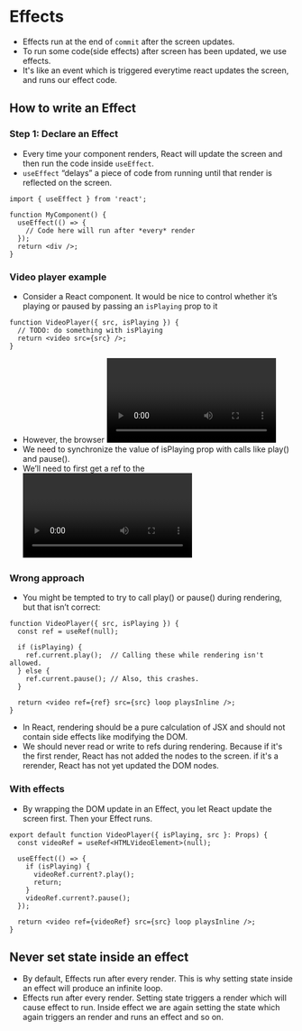 # Effects

- Effects run at the end of `commit` after the screen updates.
- To  run some code(side effects) after screen has been updated, we use effects.
- It's like an event which is triggered everytime react updates the screen, and runs our effect code.

## How to write an Effect 

### Step 1: Declare an Effect 

- Every time your component renders, React will update the screen and then run the code inside `useEffect`.
- `useEffect` “delays” a piece of code from running until that render is reflected on the screen.

```tsx
import { useEffect } from 'react';

function MyComponent() {
  useEffect(() => {
    // Code here will run after *every* render
  });
  return <div />;
}
```
### Video player example

- Consider a <VideoPlayer> React component. It would be nice to control whether it’s playing or paused by passing an `isPlaying` prop to it

```tsx
function VideoPlayer({ src, isPlaying }) {
  // TODO: do something with isPlaying
  return <video src={src} />;
}
```
- However, the browser <video> tag does not have an `isPlaying` prop. We manually need to call play or pause methos on video element.
- We need to synchronize the value of isPlaying prop with calls like play() and pause().
- We’ll need to first get a ref to the <video> DOM node.

### Wrong approach

- You might be tempted to try to call play() or pause() during rendering, but that isn’t correct:

```tsx
function VideoPlayer({ src, isPlaying }) {
  const ref = useRef(null);

  if (isPlaying) {
    ref.current.play();  // Calling these while rendering isn't allowed.
  } else {
    ref.current.pause(); // Also, this crashes.
  }

  return <video ref={ref} src={src} loop playsInline />;
}

```
- In React, rendering should be a pure calculation of JSX and should not contain side effects like modifying the DOM.
- We should never read or write to refs during rendering. Because if it's the first render, React has not added the nodes to the screen. if it's a rerender, React has not yet updated the DOM nodes.

### With effects

- By wrapping the DOM update in an Effect, you let React update the screen first. Then your Effect runs.

```tsx
export default function VideoPlayer({ isPlaying, src }: Props) {
  const videoRef = useRef<HTMLVideoElement>(null);

  useEffect(() => {
    if (isPlaying) {
      videoRef.current?.play();
      return;
    }
    videoRef.current?.pause();
  });

  return <video ref={videoRef} src={src} loop playsInline />;
}
```

## Never set state inside an effect

- By default, Effects run after every render. This is why setting state inside an effect will produce an infinite loop.
- Effects run after every render. Setting state triggers a render which will cause effect to run. Inside effect we are again setting the state which again triggers an render and runs an effect and so on.
